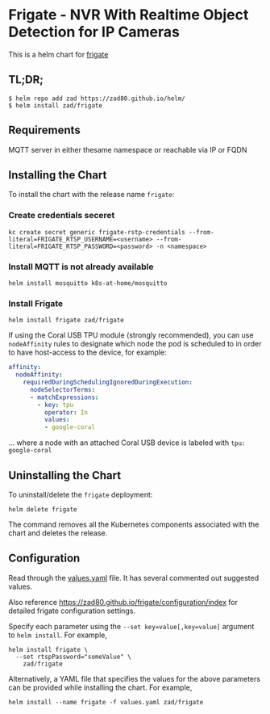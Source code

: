 # Frigate - NVR With Realtime Object Detection for IP Cameras

This is a helm chart for [frigate](https://github.com/blakeblackshear/frigate)

## TL;DR;

```shell
$ helm repo add zad https://zad80.github.io/helm/
$ helm install zad/frigate
```

## Requirements
MQTT server in either thesame namespace or reachable via IP or FQDN

## Installing the Chart

To install the chart with the release name `frigate`:

### Create credentials seceret
```console
kc create secret generic frigate-rstp-credentials --from-literal=FRIGATE_RTSP_USERNAME=<username> --from-literal=FRIGATE_RTSP_PASSWORD=<password> -n <namespace>
```

### Install MQTT is not already available
```console
helm install mosquitto k8s-at-home/mosquitto
```

### Install Frigate
```console
helm install frigate zad/frigate
```

If using the Coral USB TPU module (strongly recommended), you can use `nodeAffinity` rules to designate which node the pod is scheduled to in order to have host-access to the device, for example:

```yaml
affinity:
  nodeAffinity:
    requiredDuringSchedulingIgnoredDuringExecution:
      nodeSelectorTerms:
      - matchExpressions:
        - key: tpu
          operator: In
          values:
          - google-coral
```

... where a node with an attached Coral USB device is labeled with `tpu: google-coral`

## Uninstalling the Chart

To uninstall/delete the `frigate` deployment:

```console
helm delete frigate
```

The command removes all the Kubernetes components associated with the chart and deletes the release.

## Configuration

Read through the [values.yaml](https://github.com/zad80/helm/blob/master/charts/frigate/values.yaml) file. It has several commented out suggested values.

Also reference https://zad80.github.io/frigate/configuration/index for detailed frigate configuration settings.

Specify each parameter using the `--set key=value[,key=value]` argument to `helm install`. For example,

```console
helm install frigate \
  --set rtspPassword="someValue" \
    zad/frigate
```

Alternatively, a YAML file that specifies the values for the above parameters can be provided while installing the chart. For example,

```console
helm install --name frigate -f values.yaml zad/frigate
```
